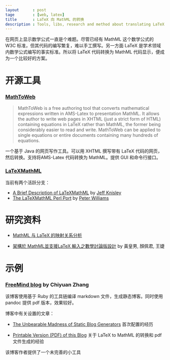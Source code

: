 ```yaml
---
layout      : post
tage        : [web, latex]
title       : LaTeX 向 MathML 的转换 
description : Tools, libs, research and method about translating LaTeX code to MathML code.
---
```


在网页上显示数学公式一直是个难题。尽管已经有 MathML 这个数学公式的 W3C 标准，但其代码的编写繁复，难以手工撰写。另一方面 LaTeX 是学术领域内数学公式编写的事实标准。所以将 LaTeX 代码转换为 MathML 代码显示，便成为一个比较好的方案。

开源工具
=================================

### [MathToWeb](http://www.mathtoweb.com/cgi-bin/mathtoweb_home.pl)

> MathToWeb is a free authoring tool that converts mathematical expressions written in AMS-Latex to presentation MathML. It allows the author to write web pages in XHTML (just a strict form of HTML) containing equations in LaTeX rather than MathML, the former being considerably easier to read and write. MathToWeb can be applied to single equations or entire documents containing many hundreds of equations.

一个基于 Java 的网页写作工具。可以用 XHTML 撰写带有 LaTeX 代码的网页，然后转换。支持将AMS-Latex 代码转换为 MathML。提供 GUI 和命令行接口。

### [LaTeXMathML](https://www.maths.nottingham.ac.uk/personal/drw/lm.html)

当前有两个活跃分支：

+ [A Brief Description of LaTeXMathML](http://math.etsu.edu/LaTeXMathML/) by [Jeff Knisley](https://sites.google.com/site/drjknisley/)
+ [The LaTeXMathML Perl Port](http://pillars.che.pitt.edu/LaTeXMathML/) by [Peter Williams](mailto:broadway@city-net.com)

研究资料
============

+ [MathML 与 LaTeX 的映射关系分析](http://www.ibm.com/developerworks/cn/xml/x-mathml2/)

+ [架構於 MathML並支援LaTeX 輸入之數學討論版設計](https://github.com/quxiaofeng/csxfqu/raw/master/images/latex2mathml.pdf) by 黃皇男, 顏佩君, 王婕

示例
============

### [FreeMind blog](http://freemind.pluskid.org/) by Chiyuan Zhang
该博客使用基于 Ruby 的工具链编译 markdown 文件，生成静态博客。同时使用 pandoc 提供 pdf 版本，效果较好。

博客中有关设置的文章：

+ [The Unbearable Madness of Static Blog Generators](http://freemind.pluskid.org/technology/the-unbearable-madness-of-static-blog-generators/)
首次配置的经历

+ [Printable Version (PDF) of this Blog](http://freemind.pluskid.org/misc/printable-version-pdf-of-this-blog/) 关于 LaTeX to MathML 的转换和 pdf 文件生成的经验

该博客作者提供了一个未完善的小工具
